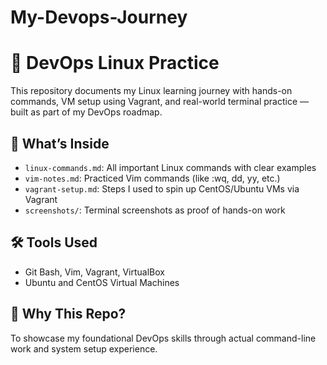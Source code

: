 # My-Devops-Journey
# 🚀 DevOps Linux Practice

This repository documents my Linux learning journey with hands-on commands, VM setup using Vagrant, and real-world terminal practice — built as part of my DevOps roadmap.

## 📁 What’s Inside

- `linux-commands.md`: All important Linux commands with clear examples
- `vim-notes.md`: Practiced Vim commands (like :wq, dd, yy, etc.)
- `vagrant-setup.md`: Steps I used to spin up CentOS/Ubuntu VMs via Vagrant
- `screenshots/`:  Terminal screenshots as proof of hands-on work

## 🛠 Tools Used

- Git Bash, Vim, Vagrant, VirtualBox
- Ubuntu and CentOS Virtual Machines

## 🎯 Why This Repo?

To showcase my foundational DevOps skills through actual command-line work and system setup experience.

